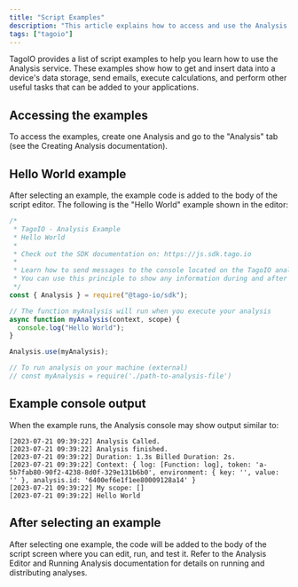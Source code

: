 ```yaml
---
title: "Script Examples"
description: "This article explains how to access and use the Analysis script examples in TagoIO, including a Hello World example with the code that is added to the script editor and sample console output."
tags: ["tagoio"]
---
```

TagoIO provides a list of script examples to help you learn how to use the Analysis service. These examples show how to get and insert data into a device's data storage, send emails, execute calculations, and perform other useful tasks that can be added to your applications.

## Accessing the examples
To access the examples, create one Analysis and go to the "Analysis" tab (see the Creating Analysis documentation).

<!-- Image placeholder removed for build -->

## Hello World example
After selecting an example, the example code is added to the body of the script editor. The following is the "Hello World" example shown in the editor:

```javascript
/*
 * TagoIO - Analysis Example
 * Hello World
 *
 * Check out the SDK documentation on: https://js.sdk.tago.io
 *
 * Learn how to send messages to the console located on the TagoIO analysis screen.
 * You can use this principle to show any information during and after development.
 */
const { Analysis } = require("@tago-io/sdk");

// The function myAnalysis will run when you execute your analysis
async function myAnalysis(context, scope) {
  console.log("Hello World");
}

Analysis.use(myAnalysis);

// To run analysis on your machine (external)
// const myAnalysis = require('./path-to-analysis-file')
```

## Example console output
When the example runs, the Analysis console may show output similar to:

```
[2023-07-21 09:39:22] Analysis Called.
[2023-07-21 09:39:22] Analysis finished.
[2023-07-21 09:39:22] Duration: 1.3s Billed Duration: 2s.
[2023-07-21 09:39:22] Context: { log: [Function: log], token: 'a-5b7fab80-90f2-4238-8d0f-329e131b6b0', environment: { key: '', value: '' }, analysis.id: '6400ef6e1f1ee80009128a14' }
[2023-07-21 09:39:22] My scope: []
[2023-07-21 09:39:22] Hello World
```

## After selecting an example
After selecting one example, the code will be added to the body of the script screen where you can edit, run, and test it. Refer to the Analysis Editor and Running Analysis documentation for details on running and distributing analyses.